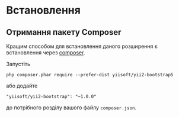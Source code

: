 Встановлення
============

## Отримання пакету Composer

Кращим способом для встановлення даного розширення є встановлення через [composer](https://getcomposer.org/download/).

Запустіть

```
php composer.phar require --prefer-dist yiisoft/yii2-bootstrap5
```

або додайте

```
"yiisoft/yii2-bootstrap": "~1.0.0"
```

до потрібного розділу вашого файлу `composer.json`.
